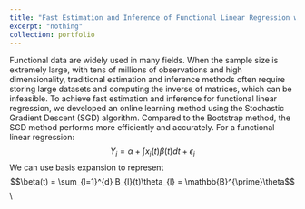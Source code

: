 ```yaml
---
title: "Fast Estimation and Inference of Functional Linear Regression with SGD"
excerpt: "nothing"
collection: portfolio
---
```


Functional data are widely used in many fields. When the sample size is extremely large, with tens of millions of observations and high 
dimensionality, traditional estimation and inference methods often require storing large datasets and computing the inverse of matrices, 
which can be infeasible. To achieve fast estimation and inference for functional linear regression, we developed an online learning method 
using the Stochastic Gradient Descent (SGD) algorithm. Compared to the Bootstrap method, the SGD method performs more efficiently and
accurately. For a functional linear regression:
$$Y_{i} = \alpha + \int x_{i}(t)\beta(t)dt + \epsilon_{i}$$
We can use basis expansion to represent $$\beta(t) = \sum_{l=1}^{d} B_{l}(t)\theta_{l} = \mathbb{B}^{\prime}\theta$$\\


